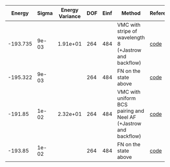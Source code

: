 | Energy   | Sigma | Energy Variance | DOF | Einf | Method                                                       | Reference |
|----------|-------|-----------------|-----|------|--------------------------------------------------------------|-----------|
| -193.735 | 9e-03 | 1.91e+01        | 264 | 484  | VMC with stripe of wavelength 8 (+Jastrow and backflow)      | [code](https://github.com/varbench/methods/blob/main/scripts/Hubbard/rectangular-6x48_288_P_132_8/VMC-stripes/vmc_hubbard.sh) |
| -195.322 | 9e-03 |                 | 264 | 484  | FN on the state above                                        | [code](https://github.com/varbench/methods/blob/main/scripts/Hubbard/rectangular-6x48_288_P_132_8/FN-stripes/fn_hubbard.sh) |
| -191.85  | 1e-02 | 2.32e+01        | 264 | 484  | VMC with uniform BCS pairing and Neel AF (+Jastrow and backflow) | [code](https://github.com/varbench/methods/blob/main/scripts/Hubbard/rectangular-6x48_288_P_132_8/VMC-uniform/vmc_hubbard.sh) |
| -193.85  | 1e-02 |                 | 264 | 484  | FN on the state above                                        | [code](https://github.com/varbench/methods/blob/main/scripts/Hubbard/rectangular-6x48_288_P_132_8/FN-uniform/fn_hubbard.sh) |
